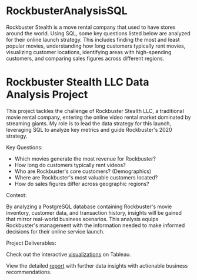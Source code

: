 # RockbusterAnalysisSQL
Rockbuster Stealth is a move rental company that used to have stores around the world. Using SQL, some key questions listed below are analyzed for their online launch strategy. This includes finding the most and least popular movies, understanding how long customers typically rent movies, visualizing customer locations, identifying areas with high-spending customers, and comparing sales figures across different regions.
# Rockbuster Stealth LLC Data Analysis Project
This project tackles the challenge of Rockbuster Stealth LLC, a traditional movie rental company, entering the online video rental market dominated by streaming giants. My role is to lead the data strategy for this launch, leveraging SQL to analyze key metrics and guide Rockbuster's 2020 strategy.

Key Questions:

- Which movies generate the most revenue for Rockbuster?
- How long do customers typically rent videos?
- Who are Rockbuster's core customers? (Demographics)
- Where are Rockbuster's most valuable customers located?
- How do sales figures differ across geographic regions?


Context:

By analyzing a PostgreSQL database containing Rockbuster's movie inventory, customer data, and transaction history, insights will be gained that mirror real-world business scenarios. This analysis equips Rockbuster's management with the information needed to make informed decisions for their online service launch.

Project Deliverables:

Check out the interactive [visualizations](https://public.tableau.com/views/3_10RockbusterPresentation_17147410265380/Top10Films?:language=en-US&:sid=&:display_count=n&:origin=viz_share_link) on Tableau.

View the detailed [report](https://github.com/ShaheirJ/RockbusterAnalysisSQL/blob/main/Rockbuster%20Data%20Report.pdf) with further data insights with actionable business recommendations.

